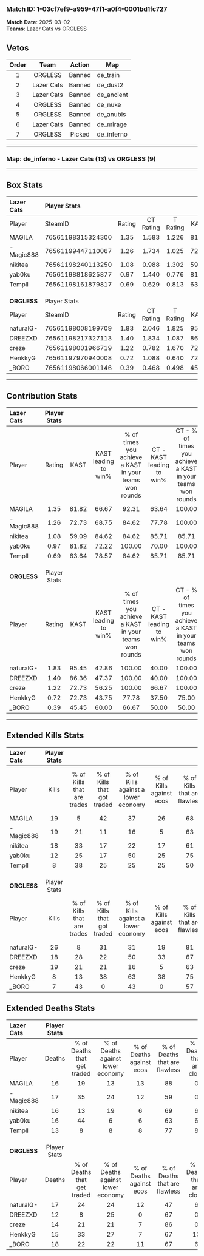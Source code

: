 ### Match ID: 1-03cf7ef9-a959-47f1-a0f4-0001bd1fc727  
**Match Date**: 2025-03-02  
**Teams**: Lazer Cats vs ORGLESS  

## Vetos  

| Order | Team | Action | Map |
| :---: | :--: | :----: | --- |
| 1 | ORGLESS | Banned | de_train |
| 2 | Lazer Cats | Banned | de_dust2 |
| 3 | Lazer Cats | Banned | de_ancient |
| 4 | ORGLESS | Banned | de_nuke |
| 5 | ORGLESS | Banned | de_anubis |
| 6 | Lazer Cats | Banned | de_mirage |
| 7 | ORGLESS | Picked | de_inferno |

---  

### **Map**: de_inferno - Lazer Cats (13) vs ORGLESS (9)  
---  

## Box Stats  

| **Lazer Cats** | Player Stats      |        |           |          |       |       |       |         |        |      |     |
| :- | :- | :-: | :-: | :-: | :-: | :-: | :-: | :-: | :-: | :-: | :-: |
| Player         | SteamID           | Rating | CT Rating | T Rating | KAST  |  ADR  | Kills | Assists | Deaths | K/D  | HS% |
| MAGILA         | 76561198315324300 |  1.35  |   1.583   |  1.226   | 81.82 | 96.2  |  19   |    5    |   16   | 1.19 | 57  |
| -Magic888      | 76561199447110067 |  1.26  |   1.734   |  1.025   | 72.73 | 95.3  |  19   |    7    |   17   | 1.12 | 42  |
| nikitea        | 76561198240113250 |  1.08  |   0.988   |  1.302   | 59.09 | 78.9  |  18   |    3    |   16   | 1.13 | 27  |
| yab0ku         | 76561198818625877 |  0.97  |   1.440   |  0.776   | 81.82 | 66.1  |  12   |    3    |   16   | 0.75 | 66  |
| Templl         | 76561198161879817 |  0.69  |   0.629   |  0.813   | 63.64 | 42.5  |   8   |    6    |   13   | 0.62 | 25  |
|                |                   |        |           |          |       |       |       |         |        |      |     |
|                |                   |        |           |          |       |       |       |         |        |      |     |
|                |                   |        |           |          |       |       |       |         |        |      |     |
| **ORGLESS**    | Player Stats      |        |           |          |       |       |       |         |        |      |     |
| Player         | SteamID           | Rating | CT Rating | T Rating | KAST  |  ADR  | Kills | Assists | Deaths | K/D  | HS% |
| naturalG-      | 76561198008199709 |  1.83  |   2.046   |  1.825   | 95.45 | 132.7 |  26   |    8    |   17   | 1.53 | 42  |
| DREEZXD        | 76561198217327113 |  1.40  |   1.834   |  1.087   | 86.36 | 84.6  |  18   |    5    |   12   | 1.50 | 44  |
| creze          | 76561198001966719 |  1.22  |   0.782   |  1.670   | 72.73 | 68.1  |  19   |    0    |   14   | 1.36 | 68  |
| HenkkyG        | 76561197970940008 |  0.72  |   1.088   |  0.640   | 72.73 | 48.8  |   8   |    5    |   15   | 0.53 | 75  |
| _BORO          | 76561198066001146 |  0.39  |   0.468   |  0.498   | 45.45 | 44.2  |   7   |    3    |   18   | 0.39 | 42  |
---  

## Contribution Stats  

| **Lazer Cats** | Player Stats |       |                      |                                                        |                           |                                                             |                          |                                                            |
| :- | :-: | :-: | :-: | :-: | :-: | :-: | :-: | :-: |
| Player         |    Rating    | KAST  | KAST leading to win% | % of times you achieve a KAST in your teams won rounds | CT - KAST leading to win% | CT - % of times you achieve a KAST in your teams won rounds | T - KAST leading to win% | T - % of times you achieve a KAST in your teams won rounds |
| MAGILA         |     1.35     | 81.82 |        66.67         |                         92.31                          |           63.64           |                           100.00                            |          71.43           |                           83.33                            |
| -Magic888      |     1.26     | 72.73 |        68.75         |                         84.62                          |           77.78           |                           100.00                            |          57.14           |                           66.67                            |
| nikitea        |     1.08     | 59.09 |        84.62         |                         84.62                          |           85.71           |                            85.71                            |          83.33           |                           83.33                            |
| yab0ku         |     0.97     | 81.82 |        72.22         |                         100.00                         |           70.00           |                           100.00                            |          75.00           |                           100.00                           |
| Templl         |     0.69     | 63.64 |        78.57         |                         84.62                          |           85.71           |                            85.71                            |          71.43           |                           83.33                            |
|                |              |       |                      |                                                        |                           |                                                             |                          |                                                            |
|                |              |       |                      |                                                        |                           |                                                             |                          |                                                            |
|                |              |       |                      |                                                        |                           |                                                             |                          |                                                            |
| **ORGLESS**    | Player Stats |       |                      |                                                        |                           |                                                             |                          |                                                            |
| Player         |    Rating    | KAST  | KAST leading to win% | % of times you achieve a KAST in your teams won rounds | CT - KAST leading to win% | CT - % of times you achieve a KAST in your teams won rounds | T - KAST leading to win% | T - % of times you achieve a KAST in your teams won rounds |
| naturalG-      |     1.83     | 95.45 |        42.86         |                         100.00                         |           40.00           |                           100.00                            |          45.45           |                           100.00                           |
| DREEZXD        |     1.40     | 86.36 |        47.37         |                         100.00                         |           40.00           |                           100.00                            |          55.56           |                           100.00                           |
| creze          |     1.22     | 72.73 |        56.25         |                         100.00                         |           66.67           |                           100.00                            |          50.00           |                           100.00                           |
| HenkkyG        |     0.72     | 72.73 |        43.75         |                         77.78                          |           37.50           |                            75.00                            |          50.00           |                           80.00                            |
| _BORO          |     0.39     | 45.45 |        60.00         |                         66.67                          |           50.00           |                            50.00                            |          66.67           |                           80.00                            |
---  

## Extended Kills Stats  

| **Lazer Cats** | Player Stats |                            |                            |                                    |                         |                              |                                 |                                       |                    |           |
| :- | :-: | :-: | :-: | :-: | :-: | :-: | :-: | :-: | :-: | :-: |
| Player         |    Kills     | % of Kills that are trades | % of Kills that got traded | % of Kills against a lower economy | % of Kills against ecos | % of Kills that are flawless | % of Kills that are close duels | % of Kills that are assisted by flash | Pistol Round Kills | AWP Kills |
| MAGILA         |      19      |             5              |             42             |                 37                 |           26            |              68              |               11                |                  16                   |         1          |     2     |
| -Magic888      |      19      |             21             |             11             |                 16                 |            5            |              63              |                0                |                   0                   |         1          |     2     |
| nikitea        |      18      |             33             |             17             |                 22                 |           17            |              61              |               11                |                  11                   |         2          |     0     |
| yab0ku         |      12      |             25             |             17             |                 50                 |           25            |              75              |                0                |                   8                   |         0          |     0     |
| Templl         |      8       |             38             |             25             |                 25                 |           25            |              50              |                0                |                   0                   |         0          |     0     |
|                |              |                            |                            |                                    |                         |                              |                                 |                                       |                    |           |
|                |              |                            |                            |                                    |                         |                              |                                 |                                       |                    |           |
|                |              |                            |                            |                                    |                         |                              |                                 |                                       |                    |           |
| **ORGLESS**    | Player Stats |                            |                            |                                    |                         |                              |                                 |                                       |                    |           |
| Player         |    Kills     | % of Kills that are trades | % of Kills that got traded | % of Kills against a lower economy | % of Kills against ecos | % of Kills that are flawless | % of Kills that are close duels | % of Kills that are assisted by flash | Pistol Round Kills | AWP Kills |
| naturalG-      |      26      |             8              |             31             |                 31                 |           19            |              81              |                4                |                   0                   |         5          |     5     |
| DREEZXD        |      18      |             28             |             22             |                 50                 |           33            |              67              |                0                |                   0                   |         0          |     0     |
| creze          |      19      |             21             |             21             |                 16                 |            5            |              63              |               11                |                   0                   |         2          |     0     |
| HenkkyG        |      8       |             13             |             38             |                 63                 |           38            |              75              |                0                |                   0                   |         0          |     0     |
| _BORO          |      7       |             43             |             0              |                 43                 |            0            |              57              |                0                |                   0                   |         1          |     0     |
## Extended Deaths Stats  

| **Lazer Cats** | Player Stats |                             |                                   |                          |                               |                            |                           |               |
| :- | :-: | :-: | :-: | :-: | :-: | :-: | :-: | :-: |
| Player         |    Deaths    | % of Deaths that get traded | % of Deaths against lower economy | % of Deaths against ecos | % of Deaths that are flawless | % of Deaths that are close | % of Deaths while blinded | Deaths to AWP |
| MAGILA         |      16      |             19              |                13                 |            13            |              88               |             0              |             0             |       1       |
| -Magic888      |      17      |             35              |                24                 |            12            |              59               |             0              |             0             |       1       |
| nikitea        |      16      |             13              |                19                 |            6             |              69               |             6              |             0             |       1       |
| yab0ku         |      16      |             44              |                 6                 |            6             |              63               |             6              |             0             |       0       |
| Templl         |      13      |              8              |                 8                 |            8             |              77               |             8              |             0             |       2       |
|                |              |                             |                                   |                          |                               |                            |                           |               |
|                |              |                             |                                   |                          |                               |                            |                           |               |
|                |              |                             |                                   |                          |                               |                            |                           |               |
| **ORGLESS**    | Player Stats |                             |                                   |                          |                               |                            |                           |               |
| Player         |    Deaths    | % of Deaths that get traded | % of Deaths against lower economy | % of Deaths against ecos | % of Deaths that are flawless | % of Deaths that are close | % of Deaths while blinded | Deaths to AWP |
| naturalG-      |      17      |             24              |                24                 |            12            |              47               |             6              |            12             |       1       |
| DREEZXD        |      12      |              8              |                25                 |            0             |              67               |             0              |            17             |       0       |
| creze          |      14      |             21              |                21                 |            7             |              86               |             0              |             7             |       1       |
| HenkkyG        |      15      |             33              |                27                 |            7             |              67               |             13             |             0             |       1       |
| _BORO          |      18      |             22              |                22                 |            11            |              67               |             6              |             6             |       1       |
